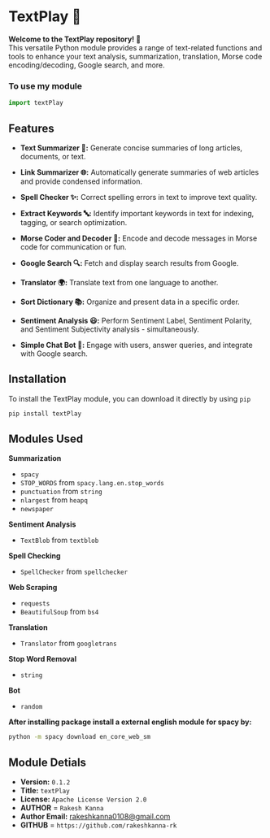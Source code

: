 # TextPlay 💬

**Welcome to the TextPlay repository! 👋**  
This versatile Python module provides a range of text-related functions and tools to enhance your text analysis, summarization, translation, Morse code encoding/decoding, Google search, and more.  

### To use my module
```python
import textPlay
```

## Features

- **Text Summarizer 📝:** Generate concise summaries of long articles, documents, or text.
  
- **Link Summarizer 🌐:** Automatically generate summaries of web articles and provide condensed information.
  
- **Spell Checker ✨:** Correct spelling errors in text to improve text quality.
  
- **Extract Keywords 🔤:** Identify important keywords in text for indexing, tagging, or search optimization.
  
- **Morse Coder and Decoder 🚦:** Encode and decode messages in Morse code for communication or fun.
  
- **Google Search 🔍:** Fetch and display search results from Google.
  
- **Translator 🌍:** Translate text from one language to another.
  
- **Sort Dictionary 📚:** Organize and present data in a specific order.
  
- **Sentiment Analysis 😃:** Perform Sentiment Label, Sentiment Polarity, and Sentiment Subjectivity analysis - simultaneously.
  
- **Simple Chat Bot 💬:** Engage with users, answer queries, and integrate with Google search.

    

  
## Installation

To install the TextPlay module, you can download it directly by using `pip`

```bash
pip install textPlay
```

## Modules Used  
  
**Summarization**
- `spacy`
- `STOP_WORDS` from `spacy.lang.en.stop_words`
- `punctuation` from `string`
- `nlargest` from `heapq`
- `newspaper`

**Sentiment Analysis**
- `TextBlob` from `textblob`

**Spell Checking**
- `SpellChecker` from `spellchecker`

**Web Scraping**
- `requests`
- `BeautifulSoup` from `bs4`

**Translation**
- `Translator` from `googletrans`

**Stop Word Removal**
- `string`

**Bot**
- `random`

**After installing package install a external english module for spacy by:**  
```bash
python -m spacy download en_core_web_sm
```

## Module Detials
- **Version:** `0.1.2`
- **Title:** `textPlay`
- **License:** `Apache License Version 2.0`
- **AUTHOR** = `Rakesh Kanna`
- **Author Email:** [rakeshkanna0108@gmail.com](mailto:rakeshkanna0108@gmail.com)
- **GITHUB** = `https://github.com/rakeshkanna-rk`




